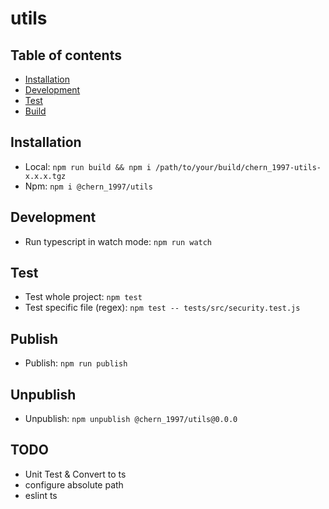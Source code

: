 # utils

## Table of contents

- [Installation](#installation)
- [Development](#development)
- [Test](#test)
- [Build](#build)

## Installation

- Local: `npm run build && npm i /path/to/your/build/chern_1997-utils-x.x.x.tgz`
- Npm: `npm i @chern_1997/utils`

## Development

- Run typescript in watch mode: `npm run watch`

## Test

- Test whole project: `npm test`
- Test specific file (regex): `npm test -- tests/src/security.test.js`

## Publish

- Publish: `npm run publish`

## Unpublish

- Unpublish: `npm unpublish @chern_1997/utils@0.0.0`

## TODO

- Unit Test & Convert to ts
- configure absolute path
- eslint ts
